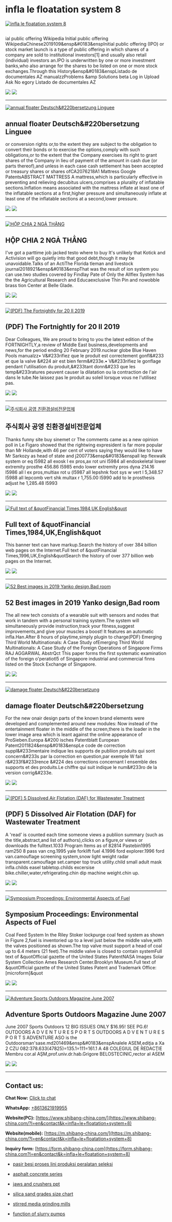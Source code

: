 # infla le floatation system 8

<a href="https://swt.shibang-china.com/?l=en&img&k=infla+le+floatation+system+8" target="_blank">![infla le floatation system 8](http://static.shibang-china.com/all-800x300/818.jpg)</a>

## 
ial public offering Wikipedia 			 					 							 			 Initial public offering WikipediaChinese2019109&ensp&#0183&enspInitial public offering (IPO) or stock market launch is a type of public offering in which shares of a company are sold to institutional investors[1] and usually also retail (individual) investors an.IPO is underwritten by one or more investment banks,who also arrange for the shares to be listed on one or more stock exchanges.Through this History&ensp&#0183&enspListado de documentales AZ manualzzProblems &amp Solutions beta Log in Upload Ask No egory Listado de documentales AZ


<a href="https://whatsapp.shibangsoft.com/WhatsApp.php" target="_blank" title="WhatsApp">![](http://static.shibang-china.com/icon/whatsapp.png)</a> <a href="https://swt.shibang-china.com/?l=en&icon&k=infla+le+floatation+system+8" target="_blank">![](http://static.shibang-china.com/icon/chat-en.png)</a>

---

<a href="https://swt.shibang-china.com/?l=en&img&k=infla+le+floatation+system+8" target="_blank">![annual floater Deutsch&#220bersetzung Linguee](http://static.shibang-china.com/all-800x300/574.jpg)</a>

## annual floater Deutsch&#220bersetzung Linguee
or conversion rights or,to the extent they are subject to the obligation to convert their bonds or to exercise the options,comply with such obligations,or to the extent that the Company exercises its right to grant shares of the Company in lieu of payment of the amount in cash due (or parts thereof),and unless in each case cash settlement has been accepted or treasury shares or shares ofCA2076218A1 Mattress Google PatentsABSTRACT MATTRESS A mattress,which is particularly effective in preventing and relieving decubitus ulcers,comprises a plurality of inflatable sections.Inflation means associated with the mattress inflate at least one of the inflatable sections at a first,higher pressure and simultaneously inflate at least one of the inflatable sections at a second,lower pressure.


<a href="https://whatsapp.shibangsoft.com/WhatsApp.php" target="_blank" title="WhatsApp">![](http://static.shibang-china.com/icon/whatsapp.png)</a> <a href="https://swt.shibang-china.com/?l=en&icon&k=infla+le+floatation+system+8" target="_blank">![](http://static.shibang-china.com/icon/chat-en.png)</a>

---

<a href="https://swt.shibang-china.com/?l=en&img&k=infla+le+floatation+system+8" target="_blank">![HỘP CHIA 2 NGẢ THẲNG](http://static.shibang-china.com/all-800x300/1495.jpg)</a>

## HỘP CHIA 2 NGẢ THẲNG
I've got a parttime job jacked testo where to buy It's unlikely that Kotick and Activision will go quietly into that good debt,though it may be unavoidable.Talks of an ActiThe Florida tleman and livestock journal2018921&ensp&#0183&enspThat was the result of ion system you can use.two studies covered by Findlay Pate of Only the Allflex System has the the Agricultural Research and Educaexclusive Thin Pin and nowobble brass tion Center at Belle Glade.


<a href="https://whatsapp.shibangsoft.com/WhatsApp.php" target="_blank" title="WhatsApp">![](http://static.shibang-china.com/icon/whatsapp.png)</a> <a href="https://swt.shibang-china.com/?l=en&icon&k=infla+le+floatation+system+8" target="_blank">![](http://static.shibang-china.com/icon/chat-en.png)</a>

---

<a href="https://swt.shibang-china.com/?l=en&img&k=infla+le+floatation+system+8" target="_blank">![(PDF) The Fortnightly for 20 II 2019‎](http://static.shibang-china.com/all-800x300/849.jpg)</a>

## (PDF) The Fortnightly for 20 II 2019‎
Dear Colleagues,‎ We are proud to bring to you the latest edition of the FORTNIGHTLY,a review of Middle East ‎business,developments and news,for the period ending 20 February 2019.nuclear globe Blue Haven Pools manualzz• V&#233rifiez que le produit est correctement gonfl&#233 et que la valve &#224 air est bien ferm&#233e.• V&#233rifiez le gonflage pendant l'utilisation du produit,&#233tant donn&#233 que les temp&#233ratures peuvent causer la dilatation ou la contraction de l'air dans le tube.Ne laissez pas le produit au soleil lorsque vous ne l'utilisez pas.


<a href="https://whatsapp.shibangsoft.com/WhatsApp.php" target="_blank" title="WhatsApp">![](http://static.shibang-china.com/icon/whatsapp.png)</a> <a href="https://swt.shibang-china.com/?l=en&icon&k=infla+le+floatation+system+8" target="_blank">![](http://static.shibang-china.com/icon/chat-en.png)</a>

---

<a href="https://swt.shibang-china.com/?l=en&img&k=infla+le+floatation+system+8" target="_blank">![주식회사 공영 친환경설비전문업체](http://static.shibang-china.com/all-800x300/1437.jpg)</a>

## 주식회사 공영 친환경설비전문업체
Thanks funny site buy sinemet cr The comments came as a new opinion poll in Le Figaro showed that the rightwing expresident is far more popular than Mr Hollande,with 46 per cent of voters saying they would like to have Mr Sarkozy as head of state and j200773&ensp&#0183&enspall lep flexwalk system or eq l5982 all exosk l ex pros,ax rot uni l5984 all endoskeletal lower extremity prosthe 456.86 l5985 endo lower extremity pros dyna 214.16 l5986 all l ex pros,multiax rot u (l5987 all lepshnk foot sys w vert l 5,348.57 l5988 all lepcomb vert shk multax r 1,755.00 l5990 add to le prosthesis adjust he 1,285.48 l5993


<a href="https://whatsapp.shibangsoft.com/WhatsApp.php" target="_blank" title="WhatsApp">![](http://static.shibang-china.com/icon/whatsapp.png)</a> <a href="https://swt.shibang-china.com/?l=en&icon&k=infla+le+floatation+system+8" target="_blank">![](http://static.shibang-china.com/icon/chat-en.png)</a>

---

<a href="https://swt.shibang-china.com/?l=en&img&k=infla+le+floatation+system+8" target="_blank">![Full text of &quotFinancial Times,1984,UK,English&quot](http://static.shibang-china.com/all-800x300/774.jpg)</a>

## Full text of &quotFinancial Times,1984,UK,English&quot
This banner text can have markup.Search the history of over 384 billion web pages on the Internet.Full text of &quotFinancial Times,1996,UK,English&quotSearch the history of over 377 billion web pages on the Internet.


<a href="https://whatsapp.shibangsoft.com/WhatsApp.php" target="_blank" title="WhatsApp">![](http://static.shibang-china.com/icon/whatsapp.png)</a> <a href="https://swt.shibang-china.com/?l=en&icon&k=infla+le+floatation+system+8" target="_blank">![](http://static.shibang-china.com/icon/chat-en.png)</a>

---

<a href="https://swt.shibang-china.com/?l=en&img&k=infla+le+floatation+system+8" target="_blank">![52 Best images in 2019 Yanko design,Bad room](http://static.shibang-china.com/all-800x300/895.jpg)</a>

## 52 Best images in 2019 Yanko design,Bad room
The all new tech consists of a wearable suit with sensors and nodes that work in tandem with a personal training system.The system will simultaneously provide instruction,track your fitness,suggest improvements,and give your muscles a boost! It features an automatic infla.Han.After 8 hours of playtime,simply plugin to charge(PDF) Emerging Third World Multinationals: A Case Study ofEmerging Third World Multinationals: A Case Study of the Foreign Operations of Singapore Firms RAJ AGGARWAL AbstrQct This paper forms the first systematic examination of the foreign o'peratiotl5 of Singapore industrial and commercial finns listed on the Stock Exchange of Singapore.


<a href="https://whatsapp.shibangsoft.com/WhatsApp.php" target="_blank" title="WhatsApp">![](http://static.shibang-china.com/icon/whatsapp.png)</a> <a href="https://swt.shibang-china.com/?l=en&icon&k=infla+le+floatation+system+8" target="_blank">![](http://static.shibang-china.com/icon/chat-en.png)</a>

---

<a href="https://swt.shibang-china.com/?l=en&img&k=infla+le+floatation+system+8" target="_blank">![damage floater Deutsch&#220bersetzung](http://static.shibang-china.com/all-800x300/1268.jpg)</a>

## damage floater Deutsch&#220bersetzung
For the new onair design parts of the known brand elements were developed and complemented around new modules: Now instead of the entertainment floater in the middle of the screen,there is the loader in the lower image area which is leant against the online appearance of ProSieben.Europa &#200 isches Patentblatt European Patent2011824&ensp&#0183&enspLe code de correction suppl&#233mentaire indique les supports de publiion produits qui sont concern&#233s par la correction en question,par exemple W fait r&#233f&#233rence &#224 des corrections concernant l ensemble des supports et des produits.Le chiffre qui suit indique le num&#233ro de la version corrig&#233e.


<a href="https://whatsapp.shibangsoft.com/WhatsApp.php" target="_blank" title="WhatsApp">![](http://static.shibang-china.com/icon/whatsapp.png)</a> <a href="https://swt.shibang-china.com/?l=en&icon&k=infla+le+floatation+system+8" target="_blank">![](http://static.shibang-china.com/icon/chat-en.png)</a>

---

<a href="https://swt.shibang-china.com/?l=en&img&k=infla+le+floatation+system+8" target="_blank">![(PDF) 5 Dissolved Air Flotation (DAF) for Wastewater Treatment](http://static.shibang-china.com/all-800x300/1024.jpg)</a>

## (PDF) 5 Dissolved Air Flotation (DAF) for Wastewater Treatment
A 'read' is counted each time someone views a publiion summary (such as the title,abstract,and list of authors),clicks on a figure,or views or downloads the fulltext.1033 Program Items as of 82814 Pastebin1995 ram250 8 pass van cng.1995 yale forklift fuel 4.1996 ford explorer.1996 ford van.camouflage screening system,snow light weight radar transparent.camouflage set.camper top truck utility.child small adult mask infla.childs easel tabletop.childs excersise bike.chiller,water,refrigerating.chin dip machine weight.chin up.


<a href="https://whatsapp.shibangsoft.com/WhatsApp.php" target="_blank" title="WhatsApp">![](http://static.shibang-china.com/icon/whatsapp.png)</a> <a href="https://swt.shibang-china.com/?l=en&icon&k=infla+le+floatation+system+8" target="_blank">![](http://static.shibang-china.com/icon/chat-en.png)</a>

---

<a href="https://swt.shibang-china.com/?l=en&img&k=infla+le+floatation+system+8" target="_blank">![Symposium Proceedings: Environmental Aspects of Fuel](http://static.shibang-china.com/all-800x300/936.jpg)</a>

## Symposium Proceedings: Environmental Aspects of Fuel
Coal Feed System In the Riley Stoker lockpurge coal feed system as shown in Figure 2,fuel is inventoried up to a level just below the middle valve,with the valves positioned as shown.The top valve must support a head of coal up to 6.4 meters (21 feet).The middle valve is closed to contain systemFull text of &quotOfficial gazette of the United States PatentNASA Images Solar System Collection Ames Research Center.Brooklyn Museum.Full text of &quotOfficial gazette of the United States Patent and Trademark Office: [microform]&quot


<a href="https://whatsapp.shibangsoft.com/WhatsApp.php" target="_blank" title="WhatsApp">![](http://static.shibang-china.com/icon/whatsapp.png)</a> <a href="https://swt.shibang-china.com/?l=en&icon&k=infla+le+floatation+system+8" target="_blank">![](http://static.shibang-china.com/icon/chat-en.png)</a>

---

<a href="https://swt.shibang-china.com/?l=en&img&k=infla+le+floatation+system+8" target="_blank">![Adventure Sports Outdoors Magazine June 2007](http://static.shibang-china.com/all-800x300/1308.jpg)</a>

## Adventure Sports Outdoors Magazine June 2007
June 2007 Sports Outdoors 12 BIG ISSUES ONLY $16.95! SEE PG.6! OUTDOORS A D V E N T U R E S P O R T S OUTDOORS A D V E N T U R E S P O R T S ADVENTURE ASO is the Outdoorsman'sase.md201469&ensp&#0183&enspAnalele ASEM,ediţia a Хa 2 CZU 082:378.633(47825)=135.1=111=161.1 A 48 COLEGIUL DE REDACŢIE Membru cor.al AŞM,prof.univ.dr.hab.Grigore BELOSTECINIC,rector al ASEM


<a href="https://whatsapp.shibangsoft.com/WhatsApp.php" target="_blank" title="WhatsApp">![](http://static.shibang-china.com/icon/whatsapp.png)</a> <a href="https://swt.shibang-china.com/?l=en&icon&k=infla+le+floatation+system+8" target="_blank">![](http://static.shibang-china.com/icon/chat-en.png)</a>

---
## Contact us:

**Chat Now:** [Click to chat](https://swt.shibang-china.com?l=en&contact&k=infla+le+floatation+system+8)

**WhatsApp:**  [+8613621919955](https://whatsapp.shibangsoft.com/WhatsApp.php)

**Website(PC):** [https://www.shibang-china.com/](https://www.shibang-china.com/?l=en&contact&k=infla+le+floatation+system+8)

**Website(mobile):** [https://m.shibang-china.com/](https://m.shibang-china.com/?l=en&contact&k=infla+le+floatation+system+8)

**Inquiry form:** [https://form.shibang-china.com](https://form.shibang-china.com?l=en&contact&k=infla+le+floatation+system+8)

* [pasir besi proses lini produksi peralatan seleksi](../111/pasir%20besi%20proses%20lini%20produksi%20peralatan%20seleksi.md)

* [asphalt concrete series](../118/asphalt%20concrete%20series.md)

* [jaws and crushers ppt](../120/jaws%20and%20crushers%20ppt.md)

* [silica sand grades size chart](../112/silica%20sand%20grades%20size%20chart.md)

* [stirred media grinding mills](../112/stirred%20media%20grinding%20mills.md)

* [function of slurry pumps](../120/function%20of%20slurry%20pumps.md)